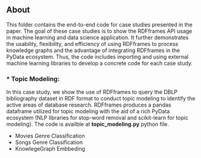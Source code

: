## About

This folder contains the end-to-end code for case studies presented in the paper. The goal of these case studies is to show the RDFframes API usage in machine learning and data science application. It further demonstrates the usability, flexibility, and efficiency of using RDFframes to process knowledge graphs and the advantage of integrating RDFframes in the PyData ecosystem. Thus, the code includes importing and using external machine learning libraries to develop a concrete code for each case study.   

   ### * Topic Modeling:
   In this case study, we show the use of RDFframes to query the DBLP bibliography dataset in RDF format to conduct topic modeling to identify the active areas of     database research. RDFframes produces a pandas dataframe utilized for topic modeling with the aid of a rich PyData ecosystem (NLP libraries for stop-word           removal and scikit-learn for topic modeling). The code is availble at __topic_modeling.py__ python file. 

* Movies Genre Classification 
* Songs Genre Classification 
* KnowlegeGraph Embbeding
